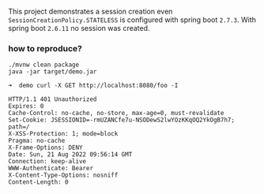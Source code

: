 This project demonstrates a session creation even `SessionCreationPolicy.STATELESS` is configured with spring boot `2.7.3`.
With spring boot `2.6.11` no session was created.

### how to reproduce?
```shell
./mvnw clean package
java -jar target/demo.jar
```

```shell
➜  demo curl -X GET http://localhost:8080/foo -I

HTTP/1.1 401 Unauthorized
Expires: 0
Cache-Control: no-cache, no-store, max-age=0, must-revalidate
Set-Cookie: JSESSIONID=-rmUZANCfe7u-NSODewS2lwYOzKKqOQ2YkOgB7h7; path=/
X-XSS-Protection: 1; mode=block
Pragma: no-cache
X-Frame-Options: DENY
Date: Sun, 21 Aug 2022 09:56:14 GMT
Connection: keep-alive
WWW-Authenticate: Bearer
X-Content-Type-Options: nosniff
Content-Length: 0
```